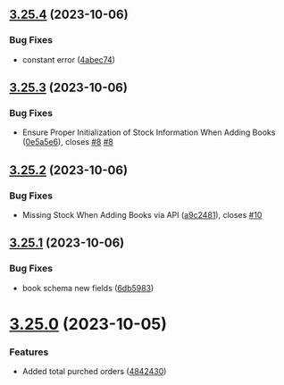 ## [3.25.4](https://github.com/hossainchisty/LeafLine-Server/compare/v3.25.3...v3.25.4) (2023-10-06)


### Bug Fixes

* constant error ([4abec74](https://github.com/hossainchisty/LeafLine-Server/commit/4abec743fca000090c3f913cd5cf663143db37d7))



## [3.25.3](https://github.com/hossainchisty/LeafLine-Server/compare/v3.25.2...v3.25.3) (2023-10-06)


### Bug Fixes

* Ensure Proper Initialization of Stock Information When Adding Books ([0e5a5e6](https://github.com/hossainchisty/LeafLine-Server/commit/0e5a5e639074e1b2eba9d889dbe3fed1c3509610)), closes [#8](https://github.com/hossainchisty/LeafLine-Server/issues/8) [#8](https://github.com/hossainchisty/LeafLine-Server/issues/8)



## [3.25.2](https://github.com/hossainchisty/LeafLine-Server/compare/v3.25.1...v3.25.2) (2023-10-06)


### Bug Fixes

* Missing Stock When Adding Books via API ([a9c2481](https://github.com/hossainchisty/LeafLine-Server/commit/a9c248154acedffa29c381da96b2b8fe1d36b509)), closes [#10](https://github.com/hossainchisty/LeafLine-Server/issues/10)



## [3.25.1](https://github.com/hossainchisty/LeafLine-Server/compare/v3.25.0...v3.25.1) (2023-10-06)


### Bug Fixes

* book schema new fields ([6db5983](https://github.com/hossainchisty/LeafLine-Server/commit/6db5983f39113f9cc489da6a8ca07acb77c70e9e))



# [3.25.0](https://github.com/hossainchisty/LeafLine-Server/compare/v3.24.3...v3.25.0) (2023-10-05)


### Features

* Added total purched orders ([4842430](https://github.com/hossainchisty/LeafLine-Server/commit/4842430d7291e496f0aa0deb98313cd2503867ca))



